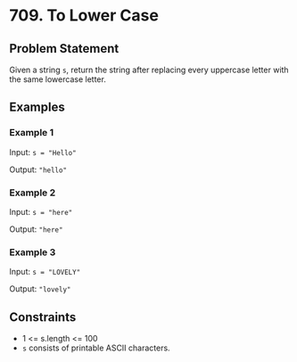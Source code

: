 # 709. To Lower Case

## Problem Statement

Given a string `s`, return the string after replacing every uppercase letter with the same lowercase letter.

## Examples

### Example 1

Input: `s = "Hello"`

Output: `"hello"`

### Example 2

Input: `s = "here"`

Output: `"here"`

### Example 3

Input: `s = "LOVELY"`

Output: `"lovely"`

## Constraints

- 1 <= s.length <= 100
- `s` consists of printable ASCII characters.
